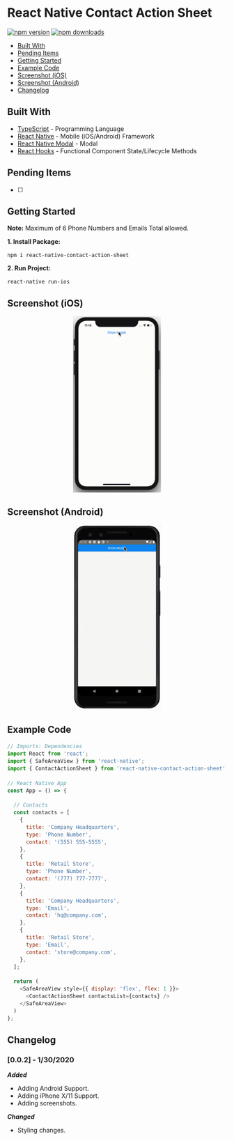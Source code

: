 # React Native Contact Action Sheet

[![npm version](https://badge.fury.io/js/react-native-contact-action-sheet.svg)](https://badge.fury.io/js/react-native-contact-action-sheet)
[![npm downloads](https://img.shields.io/npm/dm/react-native-contact-action-sheet.svg)](https://www.npmjs.com/package/react-native-contact-action-sheet)

*  [Built With](#built-with)
*  [Pending Items](#pending-items)
*  [Getting Started](#getting-started)
*  [Example Code](#example-code)
*  [Screenshot (iOS)](#screenshot-ios)
*  [Screenshot (Android)](#screenshot-android)
*  [Changelog](#changelog)

## Built With
* [TypeScript](https://github.com/microsoft/TypeScript) - Programming Language
* [React Native](https://facebook.github.io/react-native/) - Mobile (iOS/Android) Framework
* [React Native Modal](https://github.com/react-native-community/react-native-modal) - Modal
* [React Hooks](https://reactjs.org/docs/hooks-intro.html) - Functional Component State/Lifecycle Methods

## Pending Items
- [ ] 

## Getting Started
**Note:** Maximum of 6 Phone Numbers and Emails Total allowed.

**1. Install Package:**
```
npm i react-native-contact-action-sheet
```

**2. Run Project:**
```
react-native run-ios
```


## Screenshot (iOS)
<div align="center">
  <img src="/screenshots/ios/iosActionSheet.gif" width="40%" height="40%" />
</div>

## Screenshot (Android)
<div align="center">
  <img src="/screenshots/android/androidActionSheet.gif" width="40%" height="40%" />
</div>


## Example Code
```javascript
// Imports: Dependencies
import React from 'react';
import { SafeAreaView } from 'react-native';
import { ContactActionSheet } from 'react-native-contact-action-sheet';

// React Native App
const App = () => {

  // Contacts
  const contacts = [
    {
      title: 'Company Headquarters',
      type: 'Phone Number',
      contact: '(555) 555-5555',
    },
    {
      title: 'Retail Store',
      type: 'Phone Number',
      contact: '(777) 777-7777',
    },
    {
      title: 'Company Headquarters',
      type: 'Email',
      contact: 'hq@company.com',
    },
    {
      title: 'Retail Store',
      type: 'Email',
      contact: 'store@company.com',
    },
  ];

  return (
    <SafeAreaView style={{ display: 'flex', flex: 1 }}>
      <ContactActionSheet contactsList={contacts} />
    </SafeAreaView>
  )
};
```


## Changelog

### [0.0.2] - 1/30/2020

***Added***

- Adding Android Support.
- Adding iPhone X/11 Support.
- Adding screenshots.

***Changed***

- Styling changes.
